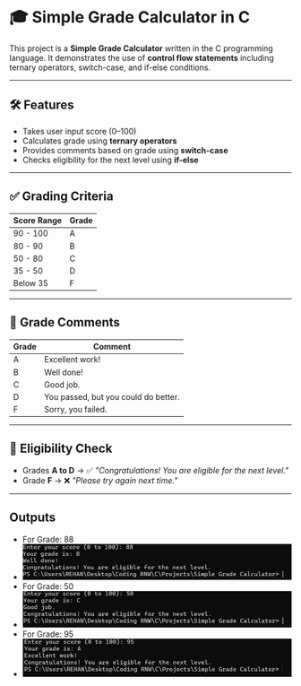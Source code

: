 # 🎓 Simple Grade Calculator in C

This project is a **Simple Grade Calculator** written in the C programming language. It demonstrates the use of **control flow statements** including ternary operators, switch-case, and if-else conditions.

---

## 🛠 Features

- Takes user input score (0–100)
- Calculates grade using **ternary operators**
- Provides comments based on grade using **switch-case**
- Checks eligibility for the next level using **if-else**

---

## ✅ Grading Criteria

| Score Range | Grade |
|-------------|--------|
| 90 - 100    | A      |
| 80 - 90     | B      |
| 50 - 80     | C      |
| 35 - 50     | D      |
| Below 35    | F      |

---

## 💬 Grade Comments

| Grade | Comment                                |
|-------|-----------------------------------------|
| A     | Excellent work!                        |
| B     | Well done!                             |
| C     | Good job.                              |
| D     | You passed, but you could do better.   |
| F     | Sorry, you failed.                     |

---

## 🎯 Eligibility Check

- Grades **A to D** → ✅ _"Congratulations! You are eligible for the next level."_
- Grade **F** → ❌ _"Please try again next time."_

---

## Outputs
- For Grade: 88
- <img src="../../images/Grade-calculation.png">
- For Grade: 50
- <img src="../../images/Grade-calculation1.png">
- For Grade: 95
- <img src="../../images/Grade-calculation2.png">
